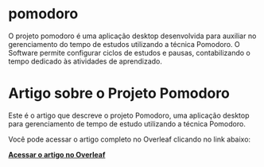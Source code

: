 # pomodoro
O projeto pomodoro é uma aplicação desktop desenvolvida para auxiliar no gerenciamento do tempo de estudos utilizando a técnica Pomodoro. O Software permite configurar ciclos de estudos e pausas, contabilizando o tempo dedicado às atividades de aprendizado.

# Artigo sobre o Projeto Pomodoro

Este é o artigo que descreve o projeto Pomodoro, uma aplicação desktop para gerenciamento de tempo de estudo utilizando a técnica Pomodoro.

Você pode acessar o artigo completo no Overleaf clicando no link abaixo:

[**Acessar o artigo no Overleaf**](https://www.overleaf.com/read/sprtbrksmwvd#c80fc1)